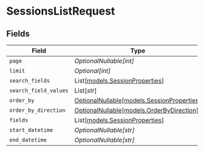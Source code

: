 # SessionsListRequest


## Fields

| Field                                                                        | Type                                                                         | Required                                                                     | Description                                                                  |
| ---------------------------------------------------------------------------- | ---------------------------------------------------------------------------- | ---------------------------------------------------------------------------- | ---------------------------------------------------------------------------- |
| `page`                                                                       | *OptionalNullable[int]*                                                      | :heavy_minus_sign:                                                           | N/A                                                                          |
| `limit`                                                                      | *Optional[int]*                                                              | :heavy_minus_sign:                                                           | N/A                                                                          |
| `search_fields`                                                              | List[[models.SessionProperties](../models/sessionproperties.md)]             | :heavy_minus_sign:                                                           | N/A                                                                          |
| `search_field_values`                                                        | List[*str*]                                                                  | :heavy_minus_sign:                                                           | N/A                                                                          |
| `order_by`                                                                   | [OptionalNullable[models.SessionProperties]](../models/sessionproperties.md) | :heavy_minus_sign:                                                           | N/A                                                                          |
| `order_by_direction`                                                         | [OptionalNullable[models.OrderByDirection]](../models/orderbydirection.md)   | :heavy_minus_sign:                                                           | N/A                                                                          |
| `fields`                                                                     | List[[models.SessionProperties](../models/sessionproperties.md)]             | :heavy_minus_sign:                                                           | N/A                                                                          |
| `start_datetime`                                                             | *OptionalNullable[str]*                                                      | :heavy_minus_sign:                                                           | N/A                                                                          |
| `end_datetime`                                                               | *OptionalNullable[str]*                                                      | :heavy_minus_sign:                                                           | N/A                                                                          |